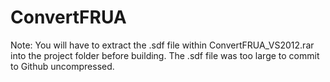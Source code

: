 # ConvertFRUA
 
Note: You will have to extract the .sdf file within ConvertFRUA_VS2012.rar into the project folder before building. The .sdf file was too large to commit to Github uncompressed.
